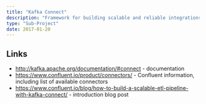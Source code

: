```yaml
---
title: "Kafka Connect"
description: "Framework for building scalable and reliable integrations between Kafka and other technologies, either for importing or exporting data.  Part of the core Apache Kafka open source technology, connectors are available for a wide range of systems, including Hadoop, relational, NoSQL and analytical databases, search technologies and message queues amongst others. Runs separately to Kafka, in either a stand-alone or distributed cluster mode, with a REST API for managing connectors."
type: "Sub-Project"
date: 2017-01-20
---
```

## Links

* <http://kafka.apache.org/documentation/#connect> - documentation
* <https://www.confluent.io/product/connectors/> - Confluent information, including list of available connectors
* <https://www.confluent.io/blog/how-to-build-a-scalable-etl-pipeline-with-kafka-connect/> - introduction blog post